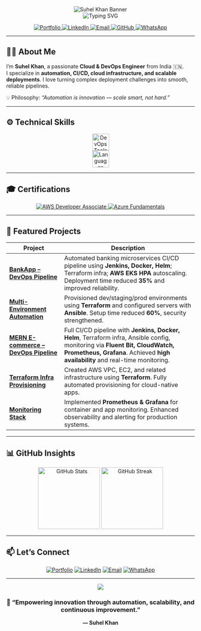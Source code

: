 <!-- Professional GitHub Profile README for Suhel Khan -->

<div align="center">

<!-- ✅ Banner -->
<img src="https://capsule-render.vercel.app/api?type=waving&color=0ea5e9&height=180&section=header&text=Suhel%20Khan&fontSize=30&fontColor=ffffff" alt="Suhel Khan Banner"/>

<br/>

<!-- 👋 Animated Typing Intro -->
<img src="https://readme-typing-svg.herokuapp.com?font=Fira+Code&weight=500&size=24&pause=1000&color=38BDF8&center=true&vCenter=true&width=850&lines=👋+Hey+there!+I'm+Suhel+Khan;Cloud+%26+DevOps+Engineer;AWS+%7C+Azure+%7C+Docker+%7C+Kubernetes;Terraform+%7C+Ansible+%7C+CI%2FCD+%7C+Linux;Automation+%7C+Scalability+%7C+Reliability" alt="Typing SVG" />

<br/>

<!-- 🔗 Social Links -->
<p align="center">
  <a href="https://my-portfolio-app-theta-one.vercel.app/" target="_blank">
    <img src="https://img.shields.io/badge/Portfolio-0ea5e9?style=for-the-badge&logo=netlify&logoColor=white" alt="Portfolio"/>
  </a>
  <a href="https://www.linkedin.com/in/devops-engineer1/" target="_blank">
    <img src="https://img.shields.io/badge/LinkedIn-0077B5?style=for-the-badge&logo=linkedin&logoColor=white" alt="LinkedIn"/>
  </a>
  <a href="mailto:workwithsuhel@gmail.com">
    <img src="https://img.shields.io/badge/Email-D14836?style=for-the-badge&logo=gmail&logoColor=white" alt="Email"/>
  </a>
  <a href="https://github.com/SUHEL782" target="_blank">
    <img src="https://img.shields.io/badge/GitHub-181717?style=for-the-badge&logo=github&logoColor=white" alt="GitHub"/>
  </a>
  <a href="https://wa.me/918931004042" target="_blank">
    <img src="https://img.shields.io/badge/WhatsApp-25D366?style=for-the-badge&logo=whatsapp&logoColor=white" alt="WhatsApp"/>
  </a>
</p>

</div>

---

## 👨‍💻 About Me

I’m **Suhel Khan**, a passionate **Cloud & DevOps Engineer** from India 🇮🇳.  
I specialize in **automation, CI/CD, cloud infrastructure, and scalable deployments**. I love turning complex deployment challenges into smooth, reliable pipelines.  

💡 Philosophy: *“Automation is innovation — scale smart, not hard.”*  

---

## ⚙️ Technical Skills

<p align="center">
  <img src="https://skillicons.dev/icons?i=aws,azure,gcp,kubernetes,docker,terraform,ansible,jenkins,gitlab,github,linux" height="45" alt="DevOps Tools"/>
  <br/>
  <img src="https://skillicons.dev/icons?i=python,bash,js" height="45" alt="Languages"/>
</p>

---

## 🎓 Certifications

<p align="center">
  <a href="https://www.credly.com/badges/aws-certified-developer-associate" target="_blank">
    <img src="https://img.shields.io/badge/AWS%20Certified-Developer%20Associate-FF9900?style=for-the-badge&logo=amazonaws&logoColor=white" alt="AWS Developer Associate"/>
  </a>
  <a href="https://www.credly.com/badges/microsoft-certified-azure-fundamentals" target="_blank">
    <img src="https://img.shields.io/badge/Microsoft%20Certified-Azure%20Fundamentals-0078D4?style=for-the-badge&logo=microsoftazure&logoColor=white" alt="Azure Fundamentals"/>
  </a>
</p>

---

## 🚀 Featured Projects

| Project | Description |
|--------|-------------|
| [**BankApp – DevOps Pipeline**](https://github.com/SUHEL782/BankApp) | Automated banking microservices CI/CD pipeline using **Jenkins, Docker, Helm**; Terraform infra; **AWS EKS HPA** autoscaling. Deployment time reduced **35%** and improved reliability. |
| [**Multi-Environment Automation**](https://github.com/SUHEL782/Multi-Environment-Automation) | Provisioned dev/staging/prod environments using **Terraform** and configured servers with **Ansible**. Setup time reduced **60%**, security strengthened. |
| [**MERN E-commerce – DevOps Pipeline**](https://github.com/SUHEL782/MERN-Ecommerce) | Full CI/CD pipeline with **Jenkins, Docker, Helm**, Terraform infra, Ansible config, monitoring via **Fluent Bit, CloudWatch, Prometheus, Grafana**. Achieved **high availability** and real-time monitoring. |
| [**Terraform Infra Provisioning**](https://github.com/SUHEL782/aws-terraform-iac) | Created AWS VPC, EC2, and related infrastructure using **Terraform**. Fully automated provisioning for cloud-native apps. |
| [**Monitoring Stack**](https://github.com/SUHEL782/monitoring-prometheus-grafana) | Implemented **Prometheus & Grafana** for container and app monitoring. Enhanced observability and alerting for production systems. |

---

## 📊 GitHub Insights

<p align="center">
  <img src="https://github-readme-stats.vercel.app/api?username=SUHEL782&show_icons=true&theme=transparent&hide_border=true" height="165" alt="GitHub Stats"/>
  <img src="https://github-readme-streak-stats.herokuapp.com/?user=SUHEL782&theme=transparent&hide_border=true" height="165" alt="GitHub Streak"/>
</p>

---

## 📫 Let’s Connect

<p align="center">
  <a href="https://my-portfolio-app-theta-one.vercel.app/" target="_blank"><img src="https://img.shields.io/badge/Portfolio-0ea5e9?style=for-the-badge&logo=netlify&logoColor=white" alt="Portfolio"/></a>
  <a href="https://www.linkedin.com/in/devops-engineer1/" target="_blank"><img src="https://img.shields.io/badge/LinkedIn-blue?style=for-the-badge&logo=linkedin" alt="LinkedIn"/></a>
  <a href="mailto:suhelkhan155@gmail.com"><img src="https://img.shields.io/badge/Email-D14836?style=for-the-badge&logo=gmail&logoColor=white" alt="Email"/></a>
  <a href="https://wa.me/918931004042" target="_blank"><img src="https://img.shields.io/badge/WhatsApp-25D366?style=for-the-badge&logo=whatsapp&logoColor=white" alt="WhatsApp"/></a>
</p>

---

<div align="center">
  <img src="https://capsule-render.vercel.app/api?type=waving&color=0ea5e9&height=120&section=footer" />
  <h3>🚀 “Empowering innovation through automation, scalability, and continuous improvement.”</h3>
  <p><strong>— Suhel Khan</strong></p>
</div>
